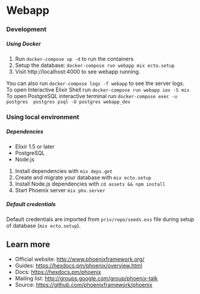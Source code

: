 # Webapp

### Development

##### Using Docker
1. Run `docker-compose up -d` to run the containers
2. Setup the database: `docker-compose run webapp mix ecto.setup`
3. Visit http://localhost:4000 to see webapp running.

You can also run `docker-compose logs -f webapp` to see the server logs.<br>
To open Interactive Elixir Shell run `docker-compose run webapp iex -S mix`<br>
To open PostgreSQL interactive terminal run `docker-compose exec -u postgres  postgres psql -U postgres webapp_dev`


### Using local environment

##### Dependencies

- Elixir 1.5 or later
- PostgreSQL
- Node.js

1. Install dependencies with `mix deps.get`
2. Create and migrate your database with `mix ecto.setup`
3. Install Node.js dependencies with `cd assets && npm install`
4. Start Phoenix server `mix phx.server`

##### Default credentials

Default credentials are imported from `priv/repo/seeds.exs` file during setup of database (`mix ecto.setup`).

## Learn more

  * Official website: http://www.phoenixframework.org/
  * Guides: https://hexdocs.pm/phoenix/overview.html
  * Docs: https://hexdocs.pm/phoenix
  * Mailing list: http://groups.google.com/group/phoenix-talk
  * Source: https://github.com/phoenixframework/phoenix
